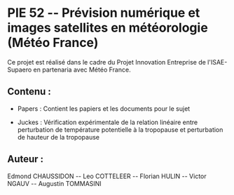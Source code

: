 PIE 52 -- Prévision numérique et images satellites en météorologie (Météo France)
================================================================================

Ce projet est réalisé dans le cadre du Projet Innovation Entreprise de l'ISAE-Supaero en partenaria avec Météo France.

Contenu :
---------

* Papers : Contient les papiers et les documents pour le sujet

* Juckes : Vérification expérimentale de la relation linéaire entre perturbation de température potentielle à la tropopause et perturbation de hauteur de la tropopause


Auteur :
--------

Edmond CHAUSSIDON -- Leo COTTELEER -- Florian HULIN -- Victor NGAUV -- Augustin TOMMASINI
